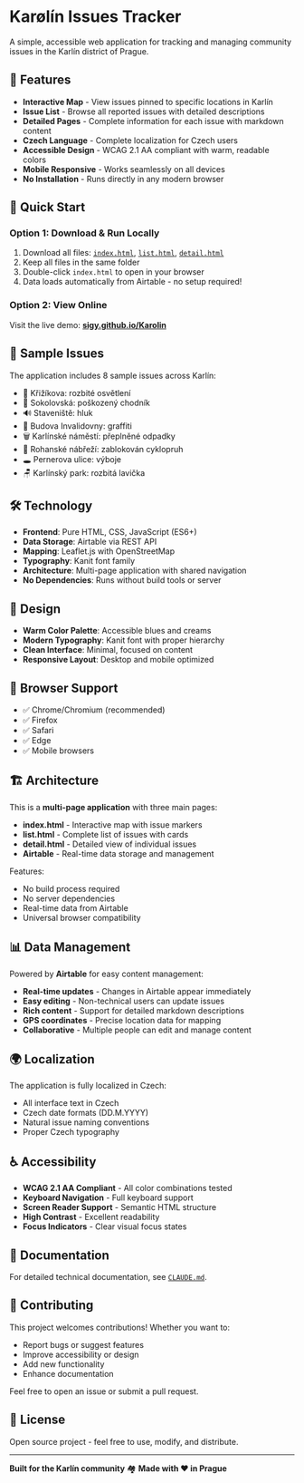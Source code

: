 # Karølín Issues Tracker

A simple, accessible web application for tracking and managing community issues in the Karlín district of Prague.

## 🌟 Features

- **Interactive Map** - View issues pinned to specific locations in Karlín
- **Issue List** - Browse all reported issues with detailed descriptions  
- **Detailed Pages** - Complete information for each issue with markdown content
- **Czech Language** - Complete localization for Czech users
- **Accessible Design** - WCAG 2.1 AA compliant with warm, readable colors
- **Mobile Responsive** - Works seamlessly on all devices
- **No Installation** - Runs directly in any modern browser

## 🚀 Quick Start

### Option 1: Download & Run Locally
1. Download all files: [`index.html`](https://github.com/sigy/Karolin/raw/main/index.html), [`list.html`](https://github.com/sigy/Karolin/raw/main/list.html), [`detail.html`](https://github.com/sigy/Karolin/raw/main/detail.html)
2. Keep all files in the same folder
3. Double-click `index.html` to open in your browser
4. Data loads automatically from Airtable - no setup required!

### Option 2: View Online
Visit the live demo: **[sigy.github.io/Karolin](https://sigy.github.io/Karolin)**

## 📍 Sample Issues

The application includes 8 sample issues across Karlín:
- 🚨 Křižíkova: rozbité osvětlení
- 🚶 Sokolovská: poškozený chodník  
- 🔊 Staveniště: hluk
- 🎨 Budova Invalidovny: graffiti
- 🗑️ Karlínské náměstí: přeplněné odpadky
- 🚴 Rohanské nábřeží: zablokován cyklopruh
- 🕳️ Pernerova ulice: výboje
- 🪑 Karlínský park: rozbitá lavička

## 🛠️ Technology

- **Frontend**: Pure HTML, CSS, JavaScript (ES6+)
- **Data Storage**: Airtable via REST API
- **Mapping**: Leaflet.js with OpenStreetMap
- **Typography**: Kanit font family
- **Architecture**: Multi-page application with shared navigation
- **No Dependencies**: Runs without build tools or server

## 🎨 Design

- **Warm Color Palette**: Accessible blues and creams
- **Modern Typography**: Kanit font with proper hierarchy
- **Clean Interface**: Minimal, focused on content
- **Responsive Layout**: Desktop and mobile optimized

## 📱 Browser Support

- ✅ Chrome/Chromium (recommended)
- ✅ Firefox
- ✅ Safari  
- ✅ Edge
- ✅ Mobile browsers

## 🏗️ Architecture

This is a **multi-page application** with three main pages:
- **index.html** - Interactive map with issue markers
- **list.html** - Complete list of issues with cards
- **detail.html** - Detailed view of individual issues
- **Airtable** - Real-time data storage and management

Features:
- No build process required
- No server dependencies
- Real-time data from Airtable
- Universal browser compatibility

## 📊 Data Management

Powered by **Airtable** for easy content management:
- **Real-time updates** - Changes in Airtable appear immediately
- **Easy editing** - Non-technical users can update issues
- **Rich content** - Support for detailed markdown descriptions
- **GPS coordinates** - Precise location data for mapping
- **Collaborative** - Multiple people can edit and manage content

## 🌍 Localization

The application is fully localized in Czech:
- All interface text in Czech
- Czech date formats (DD.M.YYYY)
- Natural issue naming conventions
- Proper Czech typography

## ♿ Accessibility

- **WCAG 2.1 AA Compliant** - All color combinations tested
- **Keyboard Navigation** - Full keyboard support
- **Screen Reader Support** - Semantic HTML structure
- **High Contrast** - Excellent readability
- **Focus Indicators** - Clear visual focus states

## 📄 Documentation

For detailed technical documentation, see [`CLAUDE.md`](./CLAUDE.md).

## 🤝 Contributing

This project welcomes contributions! Whether you want to:
- Report bugs or suggest features
- Improve accessibility or design
- Add new functionality
- Enhance documentation

Feel free to open an issue or submit a pull request.

## 📝 License

Open source project - feel free to use, modify, and distribute.

---

**Built for the Karlín community** 🏘️ **Made with ❤️ in Prague**